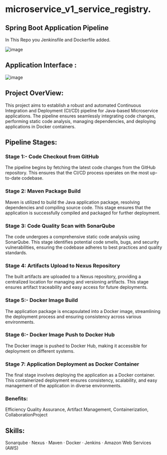 # microservice_v1_service_registry.

## Spring Boot Application Pipeline

In This Repo you Jenkinsfile and Dockerfile added.

![image](https://github.com/Loki-1/microservice_v1_service_registry/assets/134843197/b724667c-40d9-44fe-ba1d-514cf2a98670)

## Application Interface :
![image](https://github.com/Loki-1/microservice_v1_service_registry/assets/134843197/95e9dea2-24fb-42d1-acb3-67a666dd15b8)

## Project OverView: 
This project aims to establish a robust and automated Continuous Integration and Deployment (CI/CD) pipeline for Java-based Microservice applications. The pipeline ensures seamlessly integrating code changes, performing static code analysis, managing dependencies, and deploying applications in Docker containers.

## Pipeline Stages:
### Stage 1:- Code Checkout from GitHub
The pipeline begins by fetching the latest code changes from the GitHub repository. This ensures that the CI/CD process operates on the most up-to-date codebase.

### Stage 2: Maven Package Build
Maven is utilized to build the Java application package, resolving dependencies and compiling source code. This stage ensures that the application is successfully compiled and packaged for further deployment.

### Stage 3: Code Quality Scan with SonarQube
The code undergoes a comprehensive static code analysis using SonarQube. This stage identifies potential code smells, bugs, and security vulnerabilities, ensuring the codebase adheres to best practices and quality standards.

### Stage 4: Artifacts Upload to Nexus Repository
The built artifacts are uploaded to a Nexus repository, providing a centralized location for managing and versioning artifacts. This stage ensures artifact traceability and easy access for future deployments.

### Stage 5:- Docker Image Build
The application package is encapsulated into a Docker image, streamlining the deployment process and ensuring consistency across various environments. 

### Stage 6:- Docker Image Push to Docker Hub
The Docker image is pushed to Docker Hub, making it accessible for deployment on different systems.
 
### Stage 7: Application Deployment as Docker Container
The final stage involves deploying the application as a Docker container. This containerized deployment ensures consistency, scalability, and easy management of the application in diverse environments.

### Benefits:
Efficiency Quality Assurance, Artifact Management, Containerization, CollaborationProject 
## Skills: 
Sonarqube · Nexus · Maven · Docker · Jenkins · Amazon Web Services (AWS)

